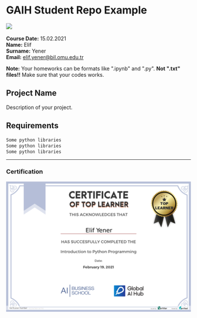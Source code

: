# GAIH Student Repo Example
![](img/logo.png)

**Course Date:** 15.02.2021  
**Name:** Elif  
**Surname:** Yener  
**Email:** elif.yener@bil.omu.edu.tr  

**Note:** Your homeworks can be formats like ".ipynb" and ".py". **Not ".txt" files!!** Make sure that your codes works.  

## Project Name
Description of your project.

## Requirements
```
Some python libraries
Some python libraries
Some python libraries
```
---

### Certification
![](img/certificate_ex.png)

